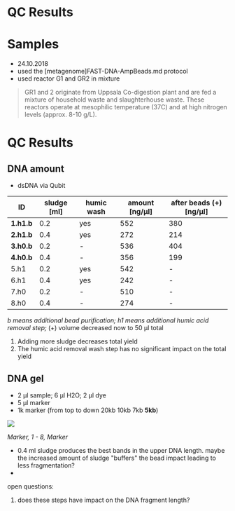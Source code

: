 QC Results
===
# Samples

* 24.10.2018
* used the [metagenome]FAST-DNA-AmpBeads.md protocol
* used reactor G1 and GR2 in mixture
> GR1 and 2 originate from Uppsala Co-digestion plant and are fed a mixture of household waste and slaughterhouse waste. These reactors operate at mesophilic temperature (37C) and at high nitrogen levels (approx. 8-10 g/L).

# QC Results
## DNA amount

* dsDNA via Qubit

| ID | sludge [ml] | humic wash |  amount [ng/µl] | after beads (+) [ng/µl]
| -| -------- | ---| ---|----|
| **1.h1.b** | 0.2 | yes | 552 | 380
| **2.h1.b** | 0.4 | yes | 272 | 214
| **3.h0.b** |0.2 | - | 536 | 404
| **4.h0.b** |0.4 | - | 356 | 199
| 5.h1 | 0.2| yes | 542 | -
| 6.h1 | 0.4 | yes | 242 | -
| 7.h0 | 0.2 | - | 510 | -
| 8.h0 | 0.4 | - | 274 | -
*b means additional bead purification; h1 means additional humic acid removal step;* (+) volume decreased now to 50 µl total

1. Adding more sludge decreases total yield
2. The humic acid removal wash step has no significant impact on the total yield

## DNA gel

* 2 µl sample; 6 µl H2O; 2 µl dye
* 5 µl marker
* 1k marker (from top to down 20kb 10kb 7kb **5kb**)

![](img/Biorad_2018-10-26_16hr_20min.jpg)

*Marker, 1 - 8, Marker*

* 0.4 ml sludge produces the best bands in the upper DNA length. maybe the increased amount of sludge "buffers" the bead impact leading to less fragmentation?
*

open questions:
1. does these steps have impact on the DNA fragment length?
